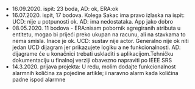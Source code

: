 - 16.09.2020. ispit: 23 boda, AD: ok, ERA:ok
- 16.07.2020. ispit, 17 bodova. Kolega Sakac ima pravo izlaska na ispit:  UCD: nije u potpunosti ok. AD: ima nedostataka. App jako dobro
- 08.05.2020. 11 bodova - ERA:nisam pobornik agregiranih atributa u entitetu, mogao bi prijeći preko ukupan na racunu, ali na stavkama to nema smisla. Inace je ok. UCD: sustav nije actor. Generalno nije ok  niti jedan UCD dijagram jer prikazujete logiku a ne funkcionalnosti. AD: dijagrame će u konačnici trebati uskladiti s aplikacijom.Tehničku dokumentaciju u finalnoj verziji obavezno napraviti po IEEE SRS
- 14.3.2020. prijava projekta: U redu, molim dodajte funkcionalnost alarmnih količina za pojedine artikle; i naravno alarm kada količina padne ispod alarmne
